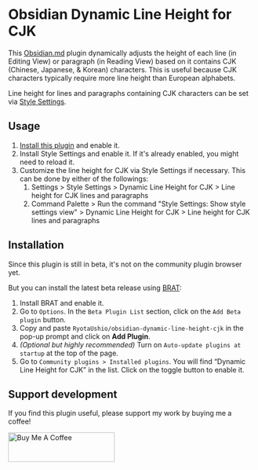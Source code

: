 # Obsidian Dynamic Line Height for CJK

This [Obsidian.md](https://obsidian.md) plugin dynamically adjusts the height of each line (in Editing View) or paragraph (in Reading View) based on it contains CJK (Chinese, Japanese, & Korean) characters. This is useful because CJK characters typically require more line height than European alphabets.

Line height for lines and paragraphs containing CJK characters can be set via [Style Settings](https://github.com/mgmeyers/obsidian-style-settings).

## Usage

1. [Install this plugin](#installation) and enable it.
2. Install Style Settings and enable it. If it's already enabled, you might need to reload it.
3. Customize the line height for CJK via Style Settings if necessary. This can be done by either of the followings:
    1. Settings > Style Settings > Dynamic Line Height for CJK > Line height for CJK lines and paragraphs
    2. Command Palette > Run the command "Style Settings: Show style settings view" > Dynamic Line Height for CJK > Line height for CJK lines and paragraphs

## Installation

Since this plugin is still in beta, it's not on the community plugin browser yet.

But you can install the latest beta release using [BRAT](https://github.com/TfTHacker/obsidian42-brat):

1.  Install BRAT and enable it.
2.  Go to `Options`. In the `Beta Plugin List` section, click on the `Add Beta plugin` button.
3.  Copy and paste `RyotaUshio/obsidian-dynamic-line-height-cjk` in the pop-up prompt and click on **Add Plugin**.
4.  _(Optional but highly recommended)_ Turn on `Auto-update plugins at startup` at the top of the page.
5.  Go to `Community plugins > Installed plugins`. You will find “Dynamic Line Height for CJK” in the list. Click on the toggle button to enable it.

## Support development

If you find this plugin useful, please support my work by buying me a coffee!

<a href="https://www.buymeacoffee.com/ryotaushio" target="_blank"><img src="https://cdn.buymeacoffee.com/buttons/v2/default-yellow.png" alt="Buy Me A Coffee" style="height: 60px !important;width: 217px !important;" ></a>
